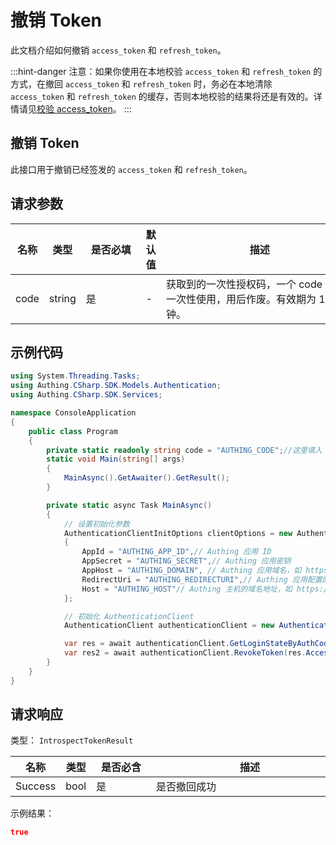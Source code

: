 # 撤销 Token

<LastUpdated />

此文档介绍如何撤销 `access_token` 和 `refresh_token`。

:::hint-danger
注意：如果你使用在本地校验 `access_token` 和 `refresh_token` 的方式，在撤回 `access_token` 和 `refresh_token` 时，务必在本地清除 `access_token` 和 `refresh_token` 的缓存，否则本地校验的结果将还是有效的。详情请见[校验 access_token](./introspect-token.md)。
:::

## 撤销 Token

此接口用于撤销已经签发的 `access_token` 和 `refresh_token`。

## 请求参数

| 名称 | 类型   | <div style="width:80px">是否必填</div> | 默认值 | <div style="width:300px">描述</div>                          | <div style="width:200px"></div>示例值</div> |
| ---- | ------ | -------------------------------------- | ------ | ------------------------------------------------------------ | ------------------------------------------- |
| code | string | 是                                     | -      | 获取到的一次性授权码，一个 code 仅限一次性使用，用后作废。有效期为 10 分钟。 | `some-randon-string`                        |

## 示例代码

```C#
using System.Threading.Tasks;
using Authing.CSharp.SDK.Models.Authentication;
using Authing.CSharp.SDK.Services;

namespace ConsoleApplication
{
    public class Program
    {
        private static readonly string code = "AUTHING_CODE";//这里填入 认证成功后 URL 回调地址中的 code 参数值
        static void Main(string[] args)
        {
            MainAsync().GetAwaiter().GetResult();
        }

        private static async Task MainAsync()
        {
            // 设置初始化参数
            AuthenticationClientInitOptions clientOptions = new AuthenticationClientInitOptions
            {
                AppId = "AUTHING_APP_ID",// Authing 应用 ID
                AppSecret = "AUTHING_SECRET",// Authing 应用密钥
                AppHost = "AUTHING_DOMAIN", // Authing 应用域名，如 https://example.authing.cn
                RedirectUri = "AUTHING_REDIRECTURI",// Authing 应用配置的登录回调地址
                Host = "AUTHING_HOST"// Authing 主机的域名地址，如 https://core.authing.cn
            };

            // 初始化 AuthenticationClient
            AuthenticationClient authenticationClient = new AuthenticationClient(clientOptions);

            var res = await authenticationClient.GetLoginStateByAuthCode(code, clientOptions.RedirectUri);
            var res2 = await authenticationClient.RevokeToken(res.AccessToken);
        }
    }
}

```


## 请求响应

类型： `IntrospectTokenResult`

| 名称    | 类型 | <div style="width:80px">是否必含</div> | <div style="width:300px">描述</div> | <div style="width:200px">示例值</div> |
| ------- | ---- | -------------------------------------- | ----------------------------------- | ------------------------------------- |
| Success | bool | 是                                     | 是否撤回成功                        | `true`                                |


示例结果：

```json
true
```
